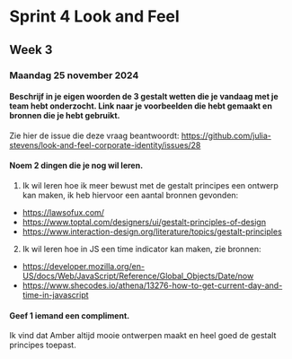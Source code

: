 # Sprint 4 Look and Feel 
## Week 3
### Maandag 25 november 2024

#### Beschrijf in je eigen woorden de 3 gestalt wetten die je vandaag met je team hebt onderzocht. Link naar je voorbeelden die hebt gemaakt en bronnen die je hebt gebruikt. 
Zie hier de issue die deze vraag beantwoordt: https://github.com/julia-stevens/look-and-feel-corporate-identity/issues/28

#### Noem 2 dingen die je nog wil leren. 
1. Ik wil leren hoe ik meer bewust met de gestalt principes een ontwerp kan maken, ik heb hiervoor een aantal bronnen gevonden: 
* https://lawsofux.com/
* https://www.toptal.com/designers/ui/gestalt-principles-of-design
* https://www.interaction-design.org/literature/topics/gestalt-principles

2. Ik wil leren hoe in JS een time indicator kan maken, zie bronnen: 
* https://developer.mozilla.org/en-US/docs/Web/JavaScript/Reference/Global_Objects/Date/now
* https://www.shecodes.io/athena/13276-how-to-get-current-day-and-time-in-javascript

#### Geef 1 iemand een compliment. 
Ik vind dat Amber altijd mooie ontwerpen maakt en heel goed de gestalt principes toepast. 